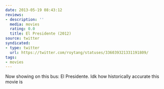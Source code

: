 ```yaml
---
date: 2013-05-19 08:43:12
reviews:
- description: ''
  media: movies
  rating: 0.0
  title: El Presidente (2012)
source: twitter
syndicated:
- type: twitter
  url: https://twitter.com/roytang/statuses/336039321331191809/
tags:
- movies
---
```


Now showing on this bus: El Presidente. Idk how historically accurate this movie is